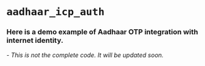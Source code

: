 # `aadhaar_icp_auth`

### Here is a demo example of Aadhaar OTP integration with internet identity.

<i>- This is not the complete code. It will be updated soon.</i>
